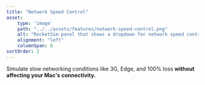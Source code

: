 ```yaml
---
title: "Network Speed Control"
asset:
    type: 'image'
    path: "../../assets/features/network-speed-control.png"
    alt: "RocketSim panel that shows a dropdown for network speed control. A popup is shown that gives more information about the network speed control feature."
    alignment: "left"
    columnSpan: 8
sortOrder: 2
---
```


Simulate slow networking conditions like 3G, Edge, and 100% loss **without affecting your Mac's connectivity.**
